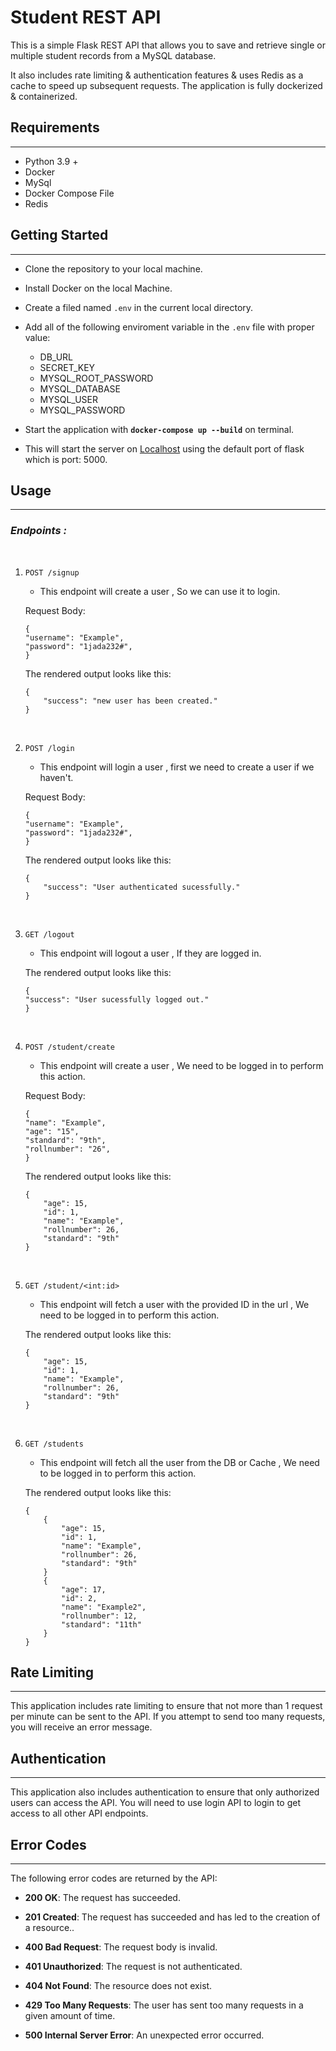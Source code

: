 # **Student REST API**

 This is a simple Flask REST API that allows you to save and retrieve single or multiple student records from a MySQL database. 

 It also includes rate limiting & authentication features & uses Redis as a cache to speed up subsequent requests. The application is fully dockerized & containerized.


 ## **Requirements**
___

- Python 3.9 + 
- Docker
- MySql
- Docker Compose File
- Redis

 ## **Getting Started**

___
 - Clone the repository to your local machine.
 - Install Docker on the local Machine. 
 - Create a filed named  `.env` in the current local directory.

 - Add all of the following enviroment variable in the `.env` file with proper value:  
    - DB_URL
    - SECRET_KEY
    - MYSQL_ROOT_PASSWORD
    - MYSQL_DATABASE
    - MYSQL_USER
    - MYSQL_PASSWORD

 - Start the application with **`docker-compose up --build`** on terminal.
- This will start the server on [Localhost](http://localhost:5000) using the default port of flask which is port: 5000.


## **Usage**
___

### *Endpoints :*

<br>

1. `POST /signup`

    - This endpoint will create a user , So we can use it to login.

    Request Body:
    ``` 
    {
    "username": "Example",
    "password": "1jada232#",
    }
    ```
    The rendered output looks like this:
    ```
    {
        "success": "new user has been created."
    }
    ```
<br>

2.  `POST /login`

    - This endpoint will login a user , first we need to create a user if we haven't.

    Request Body:
    ``` 
    {
    "username": "Example",
    "password": "1jada232#",
    }
    ```
    The rendered output looks like this:
    ```
    {
        "success": "User authenticated sucessfully."
    }
    ```
<br>

3. `GET /logout`

    - This endpoint will logout a user , If they are logged in.

    The rendered output looks like this:
    ```
    {
    "success": "User sucessfully logged out."
    }
    ```
<br>

4. `POST /student/create`

    - This endpoint will create a user , We need to be logged in to perform this action.

    Request Body:
    ``` 
    {
    "name": "Example",
    "age": "15",
    "standard": "9th",
    "rollnumber": "26",
    }
    ```
    The rendered output looks like this:
    ```
    {
        "age": 15,
        "id": 1,
        "name": "Example",
        "rollnumber": 26,
        "standard": "9th"
    }
    ```
<br>

5. `GET /student/<int:id>`

    - This endpoint will fetch a user with the provided ID in the url , We need to be logged in to perform this action.

    The rendered output looks like this:
    ```
    {
        "age": 15,
        "id": 1,
        "name": "Example",
        "rollnumber": 26,
        "standard": "9th"
    }
    ```
<br>

6. `GET /students`

    - This endpoint will fetch all the user from the DB or Cache , We need to be logged in to perform this action.

    The rendered output looks like this:
    ```
    {
        {
            "age": 15,
            "id": 1,
            "name": "Example",
            "rollnumber": 26,
            "standard": "9th"
        }
        {
            "age": 17,
            "id": 2,
            "name": "Example2",
            "rollnumber": 12,
            "standard": "11th"
        }
    }
    ```



## **Rate Limiting**
___

This application includes rate limiting to ensure that not more than 1 request per minute can be sent to the API. If you attempt to send too many requests, you will receive an error message.

## **Authentication**
___

This application also includes authentication to ensure that only authorized users can access the API. You will need to use login API to login to get access to all other API endpoints.

## **Error Codes**
___

The following error codes are returned by the API:

- **200 OK**: The request has succeeded.
- **201 Created**: The request has succeeded and has led to the creation of a resource..
- **400 Bad Request**: The request body is invalid.
- **401 Unauthorized**: The request is not authenticated.
- **404 Not Found**: The resource does not exist.
- **429 Too Many Requests**: The user has sent too many requests in a given amount of time.

- **500 Internal Server Error**: An unexpected error occurred.



